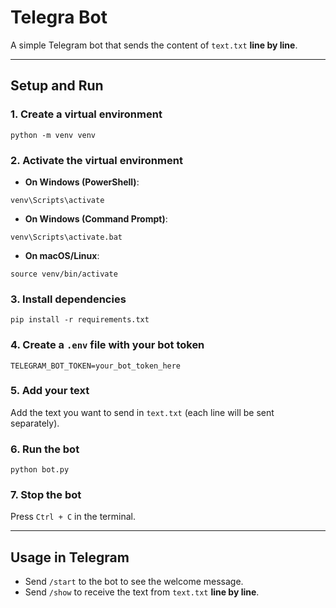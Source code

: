 # Telegra Bot

A simple Telegram bot that sends the content of `text.txt` **line by line**.

---

## Setup and Run

### 1. Create a virtual environment
```
python -m venv venv
```

### 2. Activate the virtual environment

- **On Windows (PowerShell)**:
```
venv\Scripts\activate
```

- **On Windows (Command Prompt)**:
```
venv\Scripts\activate.bat
```

- **On macOS/Linux**:
```
source venv/bin/activate
```

### 3. Install dependencies
```
pip install -r requirements.txt
```

### 4. Create a `.env` file with your bot token
```
TELEGRAM_BOT_TOKEN=your_bot_token_here
```

### 5. Add your text
Add the text you want to send in `text.txt` (each line will be sent separately).

### 6. Run the bot
```
python bot.py
```

### 7. Stop the bot
Press `Ctrl + C` in the terminal.

---

## Usage in Telegram

- Send `/start` to the bot to see the welcome message.
- Send `/show` to receive the text from `text.txt` **line by line**.